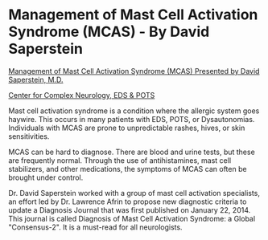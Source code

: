 # Management of Mast Cell Activation Syndrome (MCAS) - By David Saperstein

[Management of Mast Cell Activation Syndrome (MCAS) Presented by David Saperstein, M.D.](https://www.youtube.com/watch?v=fvTIO-RTr9Y)

[Center for Complex Neurology, EDS & POTS](https://www.youtube.com/@centerforcomplexneurology)

Mast cell activation syndrome is a condition where the allergic system goes haywire. This occurs in many patients with EDS, POTS, or Dysautonomias. Individuals with MCAS are prone to unpredictable rashes, hives, or skin sensitivities.

MCAS can be hard to diagnose. There are blood and urine tests, but these are frequently normal. Through the use of antihistamines, mast cell stabilizers, and other medications, the symptoms of MCAS can often be brought under control.

Dr. David Saperstein worked with a group of mast cell activation specialists, an effort led by Dr. Lawrence Afrin to propose new diagnostic criteria to update a Diagnosis Journal that was first published on January 22, 2014. This journal is called Diagnosis of Mast Cell Activation Syndrome: a Global "Consensus-2". It is a must-read for all neurologists.
